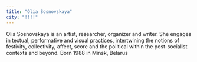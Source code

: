 ```yaml
---
title: "Olia Sosnovskaya"
city: "!!!!"
---
```


Olia Sosnovskaya is an artist, researcher, organizer and writer. She engages in textual, performative and visual practices, intertwining the notions of festivity, collectivity, affect, score and the political within the post-socialist contexts and beyond. 
Born 1988 in Minsk, Belarus
